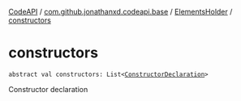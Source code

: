 [CodeAPI](../../index.md) / [com.github.jonathanxd.codeapi.base](../index.md) / [ElementsHolder](index.md) / [constructors](.)

# constructors

`abstract val constructors: List<`[`ConstructorDeclaration`](../-constructor-declaration/index.md)`>`

Constructor declaration

